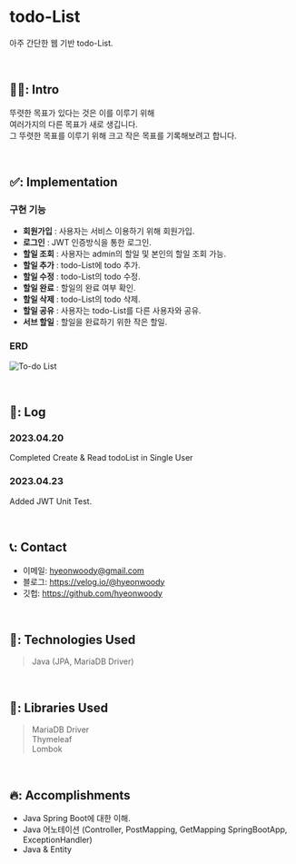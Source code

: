 # todo-List
아주 간단한 웹 기반 todo-List.

<br>

## 🧑‍💻: Intro

뚜렷한 목표가 있다는 것은 이를 이루기 위해  
여러가지의 다른 목표가 새로 생깁니다.   
그 뚜렷한 목표를 이루기 위해 크고 작은 목표를 기록해보려고 합니다.  

<br>

 ## ✅: Implementation
 
 ### 구현 기능
 - **회원가입** : 사용자는 서비스 이용하기 위해 회원가입.
- **로그인** : JWT 인증방식을 통한 로그인.
- **할일 조회** : 사용자는 admin의 할일 및 본인의 할일 조회 가능.
- **할일 추가** : todo-List에 todo 추가.
- **할일 수정** : todo-List의 todo 수정.
- **할일 완료** : 할일의 완료 여부 확인.
- **할일 삭제** : todo-List의 todo 삭제.
- **할일 공유** : 사용자는 todo-List를 다른 사용자와 공유.
- **서브 할일** : 할일을 완료하기 위한 작은 할일.

### ERD
![To-do List](https://user-images.githubusercontent.com/75844701/233739181-50917960-00ce-473f-9e72-ffcaa8ac67fd.png)

<br>

## 📓: Log
### 2023.04.20
Completed Create & Read todoList in Single User

### 2023.04.23
Added JWT Unit Test.

<br>

## 📞: Contact
- 이메일: hyeonwoody@gmail.com
- 블로그: https://velog.io/@hyeonwoody
- 깃헙: https://github.com/hyeonwoody

<br>

## 🧱: Technologies Used
>Java (JPA, MariaDB Driver)

<br>

## 📖: Libraries Used
>MariaDB Driver  
>Thymeleaf  
>Lombok  
 
<br>

 ## 🔥: Accomplishments
- Java Spring Boot에 대한 이해.
- Java 어노테이션 (Controller, PostMapping, GetMapping SpringBootApp,  ExceptionHandler)
- Java & Entity 

<br>

